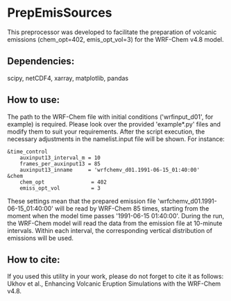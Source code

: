 # PrepEmisSources
This preprocessor was developed to facilitate the preparation of volcanic emissions (chem_opt=402, emis_opt_vol=3) for the WRF-Chem v4.8 model.

## Dependencies:
scipy, netCDF4, xarray, matplotlib, pandas

## How to use:
The path to the WRF-Chem file with initial conditions ('wrfinput_d01', for example) is required. Please look over the provided 'example*.py' files and modify them to suit your requirements. 
After the script execution, the necessary adjustments in the namelist.input file will be shown. For instance:

    &time_control
	    auxinput13_interval_m = 10
	    frames_per_auxinput13 = 85
	    auxinput13_inname     = 'wrfchemv_d01.1991-06-15_01:40:00'
    &chem
	    chem_opt               = 402
	    emiss_opt_vol          = 3

These settings mean that the prepared emission file 'wrfchemv_d01.1991-06-15_01:40:00' will be read by WRF-Chem 85 times, starting from the moment when the model time passes '1991-06-15 01:40:00'.
During the run, the WRF-Chem model will read the data from the emission file at 10-minute intervals. Within each interval, the corresponding vertical distribution of emissions will be used.

## How to cite:
If you used this utility in your work, please do not forget to cite it as follows:
Ukhov et al., Enhancing Volcanic Eruption Simulations with the WRF-Chem v4.8.
